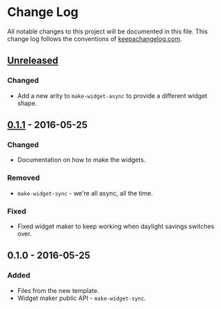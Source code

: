 # Change Log
All notable changes to this project will be documented in this file. This change log follows the conventions of [keepachangelog.com](http://keepachangelog.com/).

## [Unreleased]
### Changed
- Add a new arity to `make-widget-async` to provide a different widget shape.

## [0.1.1] - 2016-05-25
### Changed
- Documentation on how to make the widgets.

### Removed
- `make-widget-sync` - we're all async, all the time.

### Fixed
- Fixed widget maker to keep working when daylight savings switches over.

## 0.1.0 - 2016-05-25
### Added
- Files from the new template.
- Widget maker public API - `make-widget-sync`.

[Unreleased]: https://github.com/your-name/dotenv/compare/0.1.1...HEAD
[0.1.1]: https://github.com/your-name/dotenv/compare/0.1.0...0.1.1
